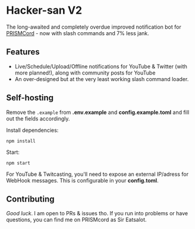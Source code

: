 # Hacker-san V2
The long-awaited and completely overdue improved notification bot for [PRISMCord](https://discord.gg/prismworld) - now with slash commands and 7% less jank.

## Features
- Live/Schedule/Upload/Offline notifications for YouTube & Twitter (with more planned!), along with community posts for YouTube
- An over-designed but at the very least working slash command loader.

## Self-hosting
Remove the `.example` from **.env.example** and **config.example.toml** and fill out the fields accordingly.

Install dependencies:
```
npm install
```

Start: 
```
npm start
```

For YouTube & Twitcasting, you'll need to expose an external IP/adress for WebHook messages. This is configurable in your **config.toml**.

## Contributing
*Good luck*. I am open to PRs & issues tho. If you run into problems or have questions, you can find me on PRISMcord as Sir Eatsalot.